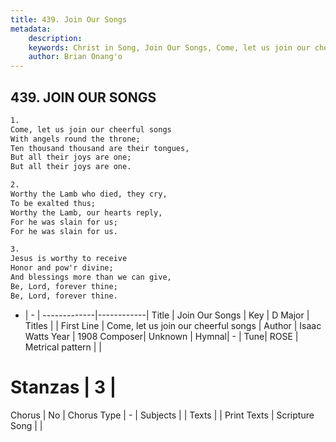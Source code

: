 ```yaml
---
title: 439. Join Our Songs
metadata:
    description: 
    keywords: Christ in Song, Join Our Songs, Come, let us join our cheerful songs , 
    author: Brian Onang'o
---
```



## 439. JOIN OUR SONGS

```txt
1.
Come, let us join our cheerful songs
With angels round the throne;
Ten thousand thousand are their tongues,
But all their joys are one;
But all their joys are one.

2.
Worthy the Lamb who died, they cry,
To be exalted thus;
Worthy the Lamb, our hearts reply,
For he was slain for us;
For he was slain for us.

3.
Jesus is worthy to receive
Honor and pow'r divine;
And blessings more than we can give,
Be, Lord, forever thine;
Be, Lord, forever thine.
```

- |   -  |
-------------|------------|
Title | Join Our Songs |
Key | D Major |
Titles |  |
First Line | Come, let us join our cheerful songs  |
Author | Isaac Watts
Year | 1908
Composer| Unknown |
Hymnal|  - |
Tune| ROSE |
Metrical pattern | |
# Stanzas | 3 |
Chorus | No |
Chorus Type | - |
Subjects |  |
Texts |  |
Print Texts | 
Scripture Song |  |
  
